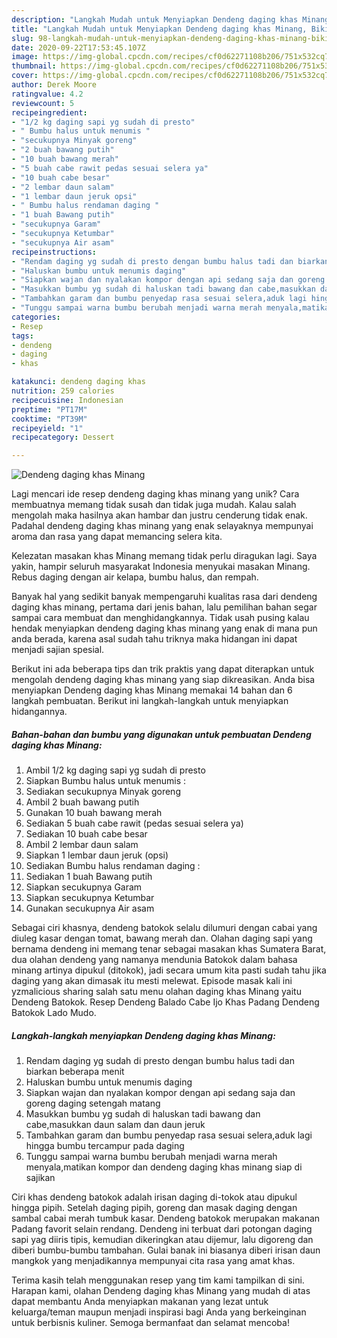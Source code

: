 ```yaml
---
description: "Langkah Mudah untuk Menyiapkan Dendeng daging khas Minang, Bikin Ngiler"
title: "Langkah Mudah untuk Menyiapkan Dendeng daging khas Minang, Bikin Ngiler"
slug: 98-langkah-mudah-untuk-menyiapkan-dendeng-daging-khas-minang-bikin-ngiler
date: 2020-09-22T17:53:45.107Z
image: https://img-global.cpcdn.com/recipes/cf0d62271108b206/751x532cq70/dendeng-daging-khas-minang-foto-resep-utama.jpg
thumbnail: https://img-global.cpcdn.com/recipes/cf0d62271108b206/751x532cq70/dendeng-daging-khas-minang-foto-resep-utama.jpg
cover: https://img-global.cpcdn.com/recipes/cf0d62271108b206/751x532cq70/dendeng-daging-khas-minang-foto-resep-utama.jpg
author: Derek Moore
ratingvalue: 4.2
reviewcount: 5
recipeingredient:
- "1/2 kg daging sapi yg sudah di presto"
- " Bumbu halus untuk menumis "
- "secukupnya Minyak goreng"
- "2 buah bawang putih"
- "10 buah bawang merah"
- "5 buah cabe rawit pedas sesuai selera ya"
- "10 buah cabe besar"
- "2 lembar daun salam"
- "1 lembar daun jeruk opsi"
- " Bumbu halus rendaman daging "
- "1 buah Bawang putih"
- "secukupnya Garam"
- "secukupnya Ketumbar"
- "secukupnya Air asam"
recipeinstructions:
- "Rendam daging yg sudah di presto dengan bumbu halus tadi dan biarkan beberapa menit"
- "Haluskan bumbu untuk menumis daging"
- "Siapkan wajan dan nyalakan kompor dengan api sedang saja dan goreng daging setengah matang"
- "Masukkan bumbu yg sudah di haluskan tadi bawang dan cabe,masukkan daun salam dan daun jeruk"
- "Tambahkan garam dan bumbu penyedap rasa sesuai selera,aduk lagi hingga bumbu tercampur pada daging"
- "Tunggu sampai warna bumbu berubah menjadi warna merah menyala,matikan kompor dan dendeng daging khas minang siap di sajikan"
categories:
- Resep
tags:
- dendeng
- daging
- khas

katakunci: dendeng daging khas 
nutrition: 259 calories
recipecuisine: Indonesian
preptime: "PT17M"
cooktime: "PT39M"
recipeyield: "1"
recipecategory: Dessert

---
```



![Dendeng daging khas Minang](https://img-global.cpcdn.com/recipes/cf0d62271108b206/751x532cq70/dendeng-daging-khas-minang-foto-resep-utama.jpg)

Lagi mencari ide resep dendeng daging khas minang yang unik? Cara membuatnya memang tidak susah dan tidak juga mudah. Kalau salah mengolah maka hasilnya akan hambar dan justru cenderung tidak enak. Padahal dendeng daging khas minang yang enak selayaknya mempunyai aroma dan rasa yang dapat memancing selera kita.

Kelezatan masakan khas Minang memang tidak perlu diragukan lagi. Saya yakin, hampir seluruh masyarakat Indonesia menyukai masakan Minang. Rebus daging dengan air kelapa, bumbu halus, dan rempah.

Banyak hal yang sedikit banyak mempengaruhi kualitas rasa dari dendeng daging khas minang, pertama dari jenis bahan, lalu pemilihan bahan segar sampai cara membuat dan menghidangkannya. Tidak usah pusing kalau hendak menyiapkan dendeng daging khas minang yang enak di mana pun anda berada, karena asal sudah tahu triknya maka hidangan ini dapat menjadi sajian spesial.


Berikut ini ada beberapa tips dan trik praktis yang dapat diterapkan untuk mengolah dendeng daging khas minang yang siap dikreasikan. Anda bisa menyiapkan Dendeng daging khas Minang memakai 14 bahan dan 6 langkah pembuatan. Berikut ini langkah-langkah untuk menyiapkan hidangannya.

<!--inarticleads1-->

##### Bahan-bahan dan bumbu yang digunakan untuk pembuatan Dendeng daging khas Minang:

1. Ambil 1/2 kg daging sapi yg sudah di presto
1. Siapkan  Bumbu halus untuk menumis :
1. Sediakan secukupnya Minyak goreng
1. Ambil 2 buah bawang putih
1. Gunakan 10 buah bawang merah
1. Sediakan 5 buah cabe rawit (pedas sesuai selera ya)
1. Sediakan 10 buah cabe besar
1. Ambil 2 lembar daun salam
1. Siapkan 1 lembar daun jeruk (opsi)
1. Sediakan  Bumbu halus rendaman daging :
1. Sediakan 1 buah Bawang putih
1. Siapkan secukupnya Garam
1. Siapkan secukupnya Ketumbar
1. Gunakan secukupnya Air asam


Sebagai ciri khasnya, dendeng batokok selalu dilumuri dengan cabai yang diuleg kasar dengan tomat, bawang merah dan. Olahan daging sapi yang bernama dendeng ini memang tenar sebagai masakan khas Sumatera Barat, dua olahan dendeng yang namanya mendunia Batokok dalam bahasa minang artinya dipukul (ditokok), jadi secara umum kita pasti sudah tahu jika daging yang akan dimasak itu mesti melewat. Episode masak kali ini yzmalicious sharing salah satu menu olahan daging khas Minang yaitu Dendeng Batokok. Resep Dendeng Balado Cabe Ijo Khas Padang Dendeng Batokok Lado Mudo. 

<!--inarticleads2-->

##### Langkah-langkah menyiapkan Dendeng daging khas Minang:

1. Rendam daging yg sudah di presto dengan bumbu halus tadi dan biarkan beberapa menit
1. Haluskan bumbu untuk menumis daging
1. Siapkan wajan dan nyalakan kompor dengan api sedang saja dan goreng daging setengah matang
1. Masukkan bumbu yg sudah di haluskan tadi bawang dan cabe,masukkan daun salam dan daun jeruk
1. Tambahkan garam dan bumbu penyedap rasa sesuai selera,aduk lagi hingga bumbu tercampur pada daging
1. Tunggu sampai warna bumbu berubah menjadi warna merah menyala,matikan kompor dan dendeng daging khas minang siap di sajikan


Ciri khas dendeng batokok adalah irisan daging di-tokok atau dipukul hingga pipih. Setelah daging pipih, goreng dan masak daging dengan sambal cabai merah tumbuk kasar. Dendeng batokok merupakan makanan Padang favorit selain rendang. Dendeng ini terbuat dari potongan daging sapi yag diiris tipis, kemudian dikeringkan atau dijemur, lalu digoreng dan diberi bumbu-bumbu tambahan. Gulai banak ini biasanya diberi irisan daun mangkok yang menjadikannya mempunyai cita rasa yang amat khas. 

Terima kasih telah menggunakan resep yang tim kami tampilkan di sini. Harapan kami, olahan Dendeng daging khas Minang yang mudah di atas dapat membantu Anda menyiapkan makanan yang lezat untuk keluarga/teman maupun menjadi inspirasi bagi Anda yang berkeinginan untuk berbisnis kuliner. Semoga bermanfaat dan selamat mencoba!
